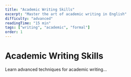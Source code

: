 ```yaml
---
title: "Academic Writing Skills"
excerpt: "Master the art of academic writing in English"
difficulty: "advanced"
readingTime: "15 min"
tags: ["writing", "academic", "formal"]
order: 1
---
```


# Academic Writing Skills

Learn advanced techniques for academic writing... 